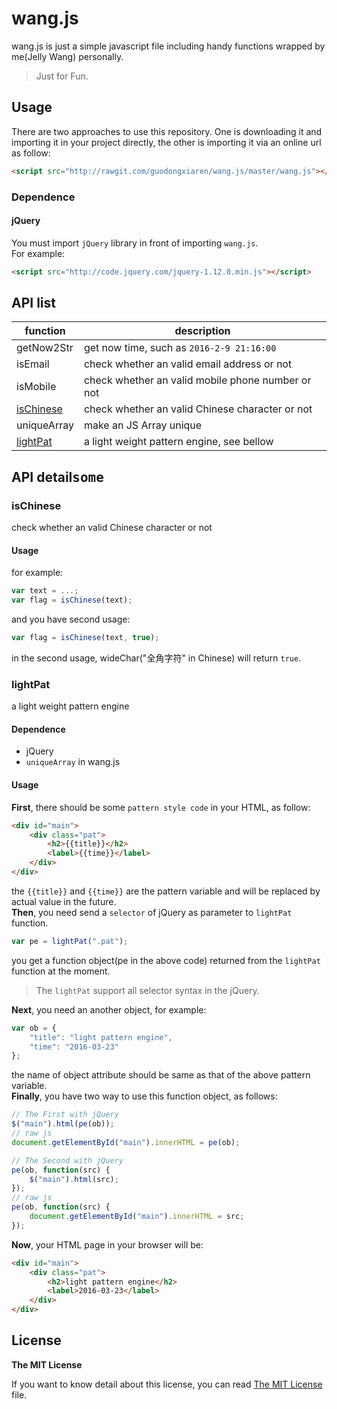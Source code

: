 # wang.js
wang.js is just a simple javascript file including handy functions wrapped by me(Jelly Wang) personally.  

>Just for Fun.

## Usage
There are two approaches to use this repository. One is downloading it and importing it in your project directly, the other is importing it via an online url as follow:
```html
<script src="http://rawgit.com/guodongxiaren/wang.js/master/wang.js"></script>
```  
### Dependence
#### jQuery
You must import `jQuery` library in front of importing `wang.js`.  
For example:
```html
<script src="http://code.jquery.com/jquery-1.12.0.min.js"></script>
```
## API list
|function|description
|-----|----|
|getNow2Str|get now time, such as `2016-2-9 21:16:00`
|isEmail|check whether an valid email address or not
|isMobile|check whether an valid mobile phone number or not
|[isChinese](#ischinese)|check whether an valid Chinese character or not
|uniqueArray|make an JS Array unique
|[lightPat](#lightpat)|a light weight pattern engine, see bellow 

## API detail<kbd>some</kbd>
### isChinese
check whether an valid Chinese character or not
#### Usage
for example:
```javascript
var text = ...;
var flag = isChinese(text); 
```
and you have second usage:
```javascript
var flag = isChinese(text, true);
```
in the second usage, wideChar("全角字符" in Chinese) will return `true`.

### lightPat
a light weight pattern engine
#### Dependence
- jQuery
- `uniqueArray` in wang.js

#### Usage
**First**, there should be some `pattern style code` in your HTML, as follow:
```html
<div id="main">
	<div class="pat">
		<h2>{{title}}</h2>
		<label>{{time}}</label>
	</div>
</div>
```
the `{{title}}` and `{{time}}` are the pattern variable and will be replaced by actual value in the future.  
**Then**, you need send a `selector` of jQuery as parameter to `lightPat` function.   
```javascript
var pe = lightPat(".pat");
```
you get a function object(pe in the above code) returned from the `lightPat` function at the moment.   
>The `lightPat` support all selector syntax in the jQuery.  

**Next**, you need an another object, for example:
```javascript
var ob = {
	"title": "light pattern engine",
	"time": "2016-03-23"
};
``` 
the name of object attribute should be same as that of the above pattern variable.  
**Finally**, you have two way to use this function object, as follows:
```javascript
// The First with jQuery
$("main").html(pe(ob));
// raw js
document.getElementById("main").innerHTML = pe(ob);
```
```javascript
// The Second with jQuery
pe(ob, function(src) {
	$("main").html(src);
});
// raw js
pe(ob, function(src) {
	document.getElementById("main").innerHTML = src;
});
```
**Now**, your HTML page in your browser will be:
```html
<div id="main">
	<div class="pat">
		<h2>light pattern engine</h2>
		<label>2016-03-23</label>
	</div>
</div>
```

## License
**The MIT License**  

If you want to know detail about this license, you can read [The MIT License](./LICENSE) file. 
